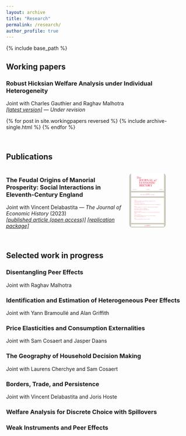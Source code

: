 ```yaml
---
layout: archive
title: "Research"
permalink: /research/
author_profile: true
---
```


  <style>
    .container {
      display: flex;
      align-items: center;
      justify-content: space-between;
      width: 130%;
      margin: 0 auto;
    }
    .text {
      flex: 1;
      padding-right: 20px;
    }
    .image {
      flex: 1;
    }
    img {
      max-width: 100px;
      height: auto;
      border-radius: 8px;
    }
  </style>




{% include base_path %}

<h2>Working papers</h2>
<h3 class="archive__item-title" itemprop="headline">Robust Hicksian Welfare Analysis under Individual Heterogeneity</h3>
<p>Joint with Charles Gauthier and Raghav Malhotra <br> <a href="https://sebastiaan-maes.github.io/files/Robust_Hicksian_Welfare_Analysis_under_Individual_Heterogeneity.pdf"><i>[latest version]</i></a> &mdash; <i>Under revision</i></p>



{% for post in site.workingpapers reversed %}
    {% include archive-single.html %}
{% endfor %}



<br>
<h2>Publications</h2>
  <div class="container">
    <div class="text">
      <h3 class="archive__item-title" itemprop="headline">The Feudal Origins of Manorial Prosperity: Social Interactions in Eleventh-Century England</h3>
      <p>Joint with Vincent Delabastita &mdash; <i>The Journal of Economic History</i> (2023) <br> 
        <a href="https://doi.org/10.1017/S0022050723000116"><i>[published article (open access)]</i></a> <a href="https://doi.org/10.3886/E184904V1"><i>[replication package]</i></a></p>
    </div>
    <div class="image">
      <img src="/images/JEH23.jpg" alt="Description of image">
    </div>
  </div>



  

<br>
<h2>Selected work in progress</h2>

<h3 class="archive__item-title" itemprop="headline">Disentangling Peer Effects</h3>
<p>Joint with Raghav Malhotra <br> </p>

<h3 class="archive__item-title" itemprop="headline">Identification and Estimation of Heterogeneous Peer Effects</h3>
<p>Joint with Yann Bramoullé and Alan Griffith <br> </p>

<h3 class="archive__item-title" itemprop="headline">Price Elasticities and Consumption Externalities</h3>
<p>Joint with Sam Cosaert and Jasper Daans <br> </p>

<h3 class="archive__item-title" itemprop="headline">The Geography of Household Decision Making</h3>
<p>Joint with Laurens Cherchye and Sam Cosaert <br> </p>

<h3 class="archive__item-title" itemprop="headline">Borders, Trade, and Persistence</h3>
<p>Joint with Vincent Delabastita and Joris Hoste <br> </p>

<h3 class="archive__item-title" itemprop="headline">Welfare Analysis for Discrete Choice with Spillovers </h3>

<h3 class="archive__item-title" itemprop="headline">Weak Instruments and Peer Effects </h3>
